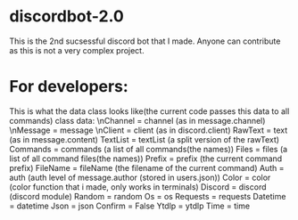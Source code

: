 # discordbot-2.0

This is the 2nd sucsessful discord bot that I made. Anyone can contribute as this is not a very complex project.

# For developers:

This is what the data class looks like(the current code passes this data to all commands)
class data:
                    \nChannel = channel  (as in message.channel)
                    \nMessage = message
                    \nClient = client  (as in discord.client)
                    RawText = text  (as in message.content)
                    TextList = textList (a split version of the rawText)
                    Commands = commands (a list of all commands(the names))
                    Files = files  (a list of all command files(the names))
                    Prefix = prefix (the current command prefix)
                    FileName = fileName  (the filename of the current command)
                    Auth = auth  (auth level of message.author (stored in users.json))
                    Color = color (color function that i made, only works in terminals)
                    Discord = discord  (discord module)
                    Random = random 
                    Os = os
                    Requests = requests
                    Datetime = datetime
                    Json = json
                    Confirm = False
                    Ytdlp = ytdlp
                    Time = time
